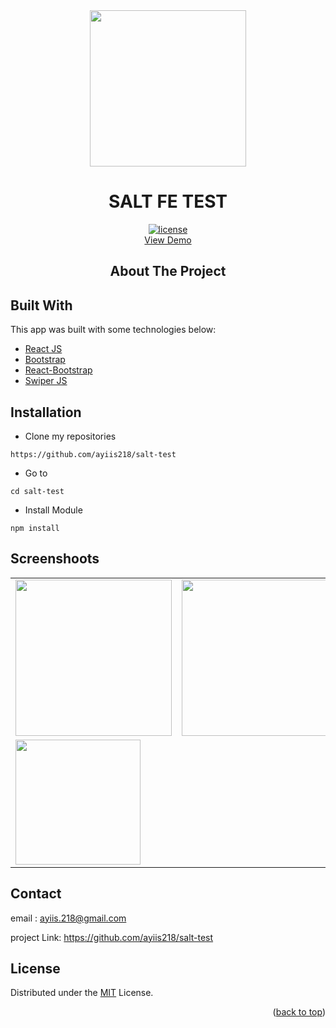 <!-- PROJECT LOGO -->

<div align="center">

<img src="https://i.postimg.cc/wT4zJtFN/Group-215.png" align="center" width="250" height="auto" />
  <h1>SALT FE TEST</h1>
  
  [![license](https://img.shields.io/github/license/dec0dOS/amazing-github-template.svg?style=flat-square)](LICENSE)
  </br>
   <a href="https://salt-fe-company.netlify.app/">View Demo</a>
  <h2>About The Project</h2>

</div>

## Built With
This app was built with some technologies below:
- [React JS](https://reactjs.com/)
- [Bootstrap](https://reactstrap.github.io/)
- [React-Bootstrap](https://react-bootstrap.github.io/)
- [Swiper JS](https://swiperjs.com/)

## Installation
- Clone my repositories
```
https://github.com/ayiis218/salt-test
```
- Go to
```
cd salt-test
```
- Install Module

```
npm install
```

## Screenshoots

<p align="center" display=flex>

<table>
<tr>
<td><image src="https://i.postimg.cc/rmvX21Lm/mobile.png" alt="" width=250/></td>
<td><image src="https://i.postimg.cc/bJGc56WW/mobile-1.png" alt="" width=250/></td>
<td><image src="https://i.postimg.cc/3wxHXrBK/mobile-3.png" alt="" width=250/></td>
<td><image src="https://i.postimg.cc/htrBQQVy/mobile-4.png" alt="" width=250/></td>
</tr>
<tr>
<td><image src="https://i.postimg.cc/Hx5HxZz5/6951e29a-293f-42a0-9914-fd1657379cdf.png" alt="" width=200/></td>
</tr>
</table>

## Contact

email : ayiis.218@gmail.com

project Link: https://github.com/ayiis218/salt-test

## License
Distributed under the [MIT](/LICENSE) License.
<p align="right">(<a href="#top">back to top</a>)</p>

